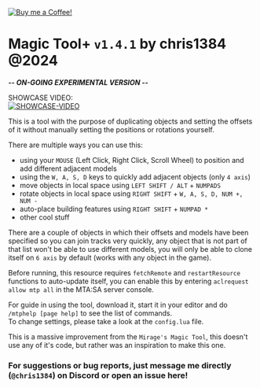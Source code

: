 <a href='https://buymeacoffee.com/chris1384' target="_blank"><img alt='Buy me a Coffee!' src='https://img.shields.io/badge/Buy%20Me%20A%20Coffee!-FF8000'/></a>
# Magic Tool+ `v1.4.1` by chris1384 @2024
***-- ON-GOING EXPERIMENTAL VERSION --***  
  
SHOWCASE VIDEO:  
[![SHOWCASE-VIDEO](https://img.youtube.com/vi/RspZGoP4TQg/mqdefault.jpg)](https://www.youtube.com/watch?v=RspZGoP4TQg)  
  
This is a tool with the purpose of duplicating objects and setting the offsets of it without manually setting the positions or rotations yourself.  
  
There are multiple ways you can use this:
- using your `MOUSE` (Left Click, Right Click, Scroll Wheel) to position and add different adjacent models
- using the `W, A, S, D` keys to quickly add adjacent objects (only `4 axis`)
- move objects in local space using `LEFT SHIFT / ALT` + `NUMPADS`
- rotate objects in local space using `RIGHT SHIFT` + `W, A, S, D, NUM +, NUM -`
- auto-place building features using `RIGHT SHIFT` + `NUMPAD *`
- other cool stuff

There are a couple of objects in which their offsets and models have been specified so you can join tracks very quickly, any object that is not part of that list won't be able to use different models, you will only be able to clone itself on `6 axis` by default (works with any object in the game).  
  
Before running, this resource requires `fetchRemote` and `restartResource` functions to auto-update itself, you can enable this by entering `aclrequest allow mtp all` in the MTA:SA server console.  
  
For guide in using the tool, download it, start it in your editor and do `/mtphelp [page help]` to see the list of commands.  
To change settings, please take a look at the `config.lua` file.  
  
This is a massive improvement from the `Mirage's Magic Tool`, this doesn't use any of it's code, but rather was an inspiration to make this one.  
  
### For suggestions or bug reports, just message me directly (`@chris1384`) on Discord or open an issue here!
